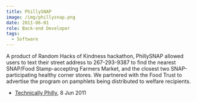 ```yaml
---
title: PhillySNAP
image: /img/phillysnap.png
date: 2011-06-01
role: Back-end Developer
tags:
  - Software
---
```

A product of Random Hacks of Kindness hackathon, PhillySNAP allowed users to text their street address to 267-293-9387 to find the nearest SNAP/Food Stamp-accepting Farmers Market, and the closest two SNAP-participating healthy corner stores. We partnered with the Food Trust to advertise the program on pamphlets being distributed to welfare recipients.

- [Technically Philly](https://technical.ly/philly/2011/06/08/disaster-mapper-philly-snap-star-at-random-hacks-of-kindness-philadelphia-video), 8 Jun 2011
